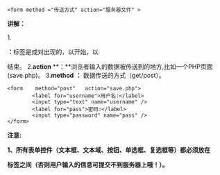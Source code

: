 ```
<form method ="传送方式" action="服务器文件" >
```

**讲解：**

1.**<form> ：**<form>标签是成对出现的，以<form>开始，以</form>结束。
2.**action** **：**浏览者输入的数据被传送到的地方,比如一个PHP页面(save.php)。
3.**method** **：** 数据传送的方式（get/post）。

```
<form    method="post"   action="save.php">
        <label for="username">用户名:</label>
        <input type="text" name="username" />
        <label for="pass">密码:</label>
        <input type="password" name="pass" />
</form>
```

**注意:**

**1、所有表单控件（文本框、文本域、按钮、单选框、复选框等）都必须放在 <form></form> 标签之间（否则用户输入的信息可提交不到服务器上哦！）。**

